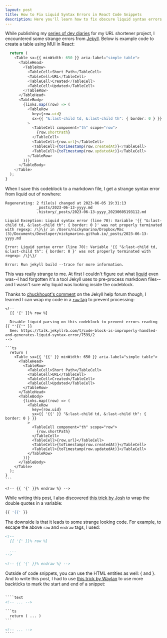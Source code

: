 ```yaml
---
layout: post
title: How to Fix Liquid Syntax Errors in React Code Snippets
description: Here you'll learn how to fix obscure liquid syntax errors for your code snippets in a Jekyll project.
---
```


While publishing my [series of dev diaries][dev-diaries] for my URL shortener project, I encountered some strange errors from [Jekyll]. Below is example code to create a table using MUI in React:

[dev-diaries]: https://nickymarino.com/2023/06/05/building-a-url-shortener/
[jekyll]: https://jekyllrb.com/

<!--
  {% raw %}

  Disable liquid parsing on this codeblock to prevent errors reading '{{'
  See: https://talk.jekyllrb.com/t/code-block-is-improperly-handled-and-generates-liquid-syntax-error/7599/2
-->

```ts
  return (
    <Table sx={{ minWidth: 650 }} aria-label="simple table">
      <TableHead>
        <TableRow>
          <TableCell>Short Path</TableCell>
          <TableCell>URL</TableCell>
          <TableCell>Created</TableCell>
          <TableCell>Updated</TableCell>
        </TableRow>
      </TableHead>
      <TableBody>
        {links.map((row) => (
          <TableRow
            key={row.uid}
            sx={{ "&:last-child td, &:last-child th": { border: 0 } }}
          >
            <TableCell component="th" scope="row">
              {row.shortPath}
            </TableCell>
            <TableCell>{row.url}</TableCell>
            <TableCell>{toTimestamp(row.createdAt)}</TableCell>
            <TableCell>{toTimestamp(row.updatedAt)}</TableCell>
          </TableRow>
        ))}
      </TableBody>
    </Table>
  );
}
```

When I save this codeblock to a markdown file, I get a strange syntax error from liquid out of nowhere:

```text
Regenerating: 2 file(s) changed at 2023-06-05 19:31:13
              _posts/2023-06-13-yyyy.md
              .history/_posts/2023-06-13-yyyy_20230605193112.md

Liquid Exception: Liquid syntax error (line 70): Variable '{{ "&:last-child td, &:last-child th": { border: 0 }' was not properly terminated with regexp: /\}\}/ in /Users/nickymarino/Dropbox/Mac (3)/Documents/Developer/nickymarino.github.io/_posts/2023-06-13-yyyy.md

Error: Liquid syntax error (line 70): Variable '{{ "&:last-child td, &:last-child th": { border: 0 }' was not properly terminated with regexp: /\}\}/

Error: Run jekyll build --trace for more information.
```

This was really strange to me. At first I couldn't figure out what [liquid][liquid] even was--I had forgotten it's a tool Jekyll uses to pre-process markdown files--and I wasn't sure why liquid was looking inside the codeblock.

Thanks to [chuckhoupt's comment][forum-comment] on the Jekyll help forum though, I learned I can wrap my code in a [`raw` tag][raw-tag] to prevent processing:

[liquid]: https://shopify.github.io/liquid/
[forum-comment]: https://talk.jekyllrb.com/t/code-block-is-improperly-handled-and-generates-liquid-syntax-error/7599
[raw-tag]: https://shopify.github.io/liquid/tags/template/#raw

<!-- {% endraw %} -->

````text
<!--
  {{ '{' }}% raw %}

  Disable liquid parsing on this codeblock to prevent errors reading {{ "'{{'" }}
  See: https://talk.jekyllrb.com/t/code-block-is-improperly-handled-and-generates-liquid-syntax-error/7599/2
-->

```ts
  return (
    <Table sx={{ '{{' }} minWidth: 650 }} aria-label="simple table">
      <TableHead>
        <TableRow>
          <TableCell>Short Path</TableCell>
          <TableCell>URL</TableCell>
          <TableCell>Created</TableCell>
          <TableCell>Updated</TableCell>
        </TableRow>
      </TableHead>
      <TableBody>
        {links.map((row) => (
          <TableRow
            key={row.uid}
            sx={{ '{{' }} "&:last-child td, &:last-child th": { border: 0 } }}
          >
            <TableCell component="th" scope="row">
              {row.shortPath}
            </TableCell>
            <TableCell>{row.url}</TableCell>
            <TableCell>{toTimestamp(row.createdAt)}</TableCell>
            <TableCell>{toTimestamp(row.updatedAt)}</TableCell>
          </TableRow>
        ))}
      </TableBody>
    </Table>
  );
}
```

<!-- {{ '{' }}% endraw %} -->

````

While writing this post, I also discovered [this trick by Josh][josh-trick] to wrap the double quotes in a variable:

[josh-trick]: https://joshtronic.com/2020/05/24/how-to-escape-curly-brackets-in-liquid-templates/

```ts
{{ '{{' }}
```

The downside is that it leads to some strange looking code. For example, to escape the above `raw` and `endraw` tags, I used:

```html
<!--
  {{ '{' }}% raw %}

  ...
-->

<!-- {{ '{' }}% endraw %} -->
```

Outside of code snippets, you can use the HTML entities as well: &#123; and &#125;. And to write this post, I had to use [this trick by Waylan][waylan-trick] to use more backticks to mark the start and end of a snippet:

[waylan-trick]: https://stackoverflow.com/a/31834381/2597913

`````html

````text
<!-- ... -->

```ts
  return ( ... )
```

<!-- ... -->
````

`````


